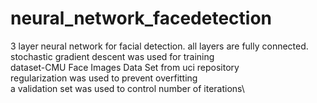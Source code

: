 # neural_network_facedetection
3 layer neural network for facial detection. all layers are fully connected. stochastic gradient descent was used for training\
dataset-CMU Face Images Data Set from uci repository\
regularization was used to prevent overfitting\
a validation set was used to control number of iterations\
